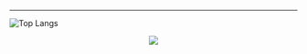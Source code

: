 <hr>

![Top Langs](https://github-readme-stats.vercel.app/api/top-langs/?username=luizfelipearmendro&layout=compact)


<p align="center">
  <a href="https://skillicons.dev">
    <img src="https://skillicons.dev/icons?i=git,html,css,cs,dotnet,figma,mysql,netlify,visualstudio,vscode" />
  </a>
</p>
